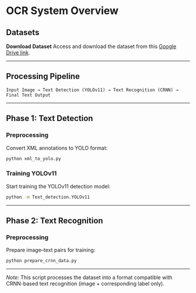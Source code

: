 # OCR System Overview

## Datasets

**Download Dataset**
Access and download the dataset from this [Google Drive link](https://drive.google.com/file/d/1kUy2tuH-kKBlFCNA0a9sqD2TG4uyvBnV/view).

---

## Processing Pipeline

```plaintext
Input Image → Text Detection (YOLOv11) → Text Recognition (CRNN) → Final Text Output
```

---

## Phase 1: Text Detection

### Preprocessing

Convert XML annotations to YOLO format:

```bash
python xml_to_yolo.py
```

### Training YOLOv11

Start training the YOLOv11 detection model:

```bash
python -m Text_detection.YOLOv11
```

---

## Phase 2: Text Recognition

### Preprocessing

Prepare image–text pairs for training:

```bash
python prepare_crnn_data.py
```

---

_Note:_ This script processes the dataset into a format compatible with CRNN-based text recognition (image + corresponding label only).
